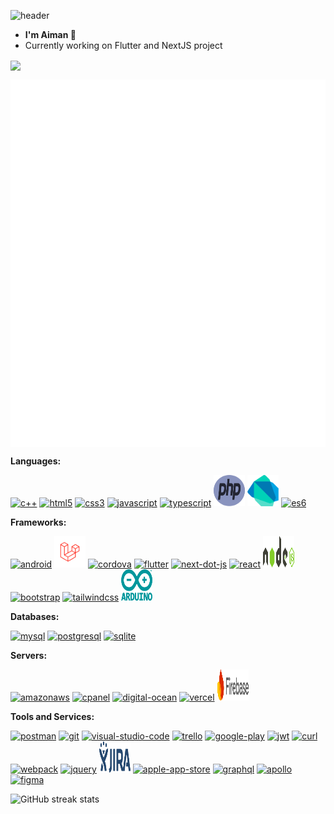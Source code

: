![header](https://capsule-render.vercel.app/api?text=Hi%20there&type=waving&color=0:04619f,100:000000&height=250&section=header&fontSize=70&animation=scaleIn&fontColor=ffffff)
- **I'm Aiman 👋**
- Currently working on Flutter and NextJS project

<img align="center" src="https://komarev.com/ghpvc/?username=maimanazani&style=for-the-badge">
<p>
  <img align="center" src="https://github.com/maimanazani/github-stats/blob/master/generated/overview.svg">
  <img align="center" src="https://github.com/maimanazani/github-stats/blob/master/generated/languages.svg">
</p>

                     

**Languages:**

 [<img src='https://raw.githubusercontent.com/gilbarbara/logos/master/logos/c-plusplus.svg' alt='c++' height='50' width='50'>](https://www.w3schools.com/cpp/)   [<img src='https://raw.githubusercontent.com/gilbarbara/logos/master/logos/html-5.svg' alt='html5' height='50' width='50'>](https://www.w3.org/html/) [<img src='https://raw.githubusercontent.com/gilbarbara/logos/master/logos/css-3.svg' alt='css3' height='50' width='50'>](https://www.w3schools.com/css/)  [<img src='https://raw.githubusercontent.com/gilbarbara/logos/master/logos/javascript.svg' alt='javascript' height='50' width='50'>](https://developer.mozilla.org/en-US/docs/Web/JavaScript)  [<img src='https://raw.githubusercontent.com/gilbarbara/logos/master/logos/typescript-icon.svg' alt='typescript' height='50' width='50'>](https://www.typescriptlang.org/) [<img src='https://raw.githubusercontent.com/gilbarbara/logos/master/logos/php.svg' alt='php' height='50' width='50'>](https://www.php.net/)   [<img src='https://raw.githubusercontent.com/gilbarbara/logos/master/logos/dart.svg' alt='dartda' height='50' width='50'>](https://dart.dev/)  [<img src='https://raw.githubusercontent.com/gilbarbara/logos/master/logos/es6.svg' alt='es6' height='50' width='50'>](https://www.w3schools.com/js/js_es6.asp)
 
**Frameworks:**

[<img src='https://raw.githubusercontent.com/gilbarbara/logos/master/logos/android.svg' alt='android' height='50' width='50'  >](https://developer.android.com/studio)   [<img src='https://raw.githubusercontent.com/gilbarbara/logos/master/logos/laravel.svg' alt='laravel' height='50' width='50'>](https://laravel.com/) [<img src='https://raw.githubusercontent.com/gilbarbara/logos/master/logos/cordova.svg' alt='cordova' height='50' width='50'>](https://cordova.apache.org/)  [<img src='https://raw.githubusercontent.com/gilbarbara/logos/master/logos/flutter.svg' alt='flutter' height='50' width='50'>](https://flutter.dev/) [<img src='https://raw.githubusercontent.com/gilbarbara/logos/master/logos/nextjs.svg' alt='next-dot-js' height='50' width='50'>](https://nextjs.org/)  [<img src='https://raw.githubusercontent.com/gilbarbara/logos/master/logos/react.svg' alt='react' height='50' width='50'>](https://reactjs.org/) [<img src='https://raw.githubusercontent.com/gilbarbara/logos/master/logos/nodejs.svg' alt='node-dot-js' height='50' width='50'>](https://nodejs.org/en/)  [<img src='https://raw.githubusercontent.com/gilbarbara/logos/master/logos/bootstrap.svg' alt='bootstrap' height='50' width='50'>](https://getbootstrap.com/)   [<img src='https://raw.githubusercontent.com/gilbarbara/logos/master/logos/tailwindcss-icon.svg' alt='tailwindcss' height='50' width='50'>](https://tailwindcss.com/)   [<img src='https://raw.githubusercontent.com/gilbarbara/logos/master/logos/arduino.svg' alt='arduino' height='50' width='50'>](https://www.arduino.cc/)    

**Databases:**

[<img src='https://raw.githubusercontent.com/gilbarbara/logos/master/logos/mysql.svg' alt='mysql' height='50' width='50'>](https://www.mysql.com/) [<img src='https://raw.githubusercontent.com/gilbarbara/logos/master/logos/postgresql.svg' alt='postgresql' height='50' width='50'>](https://www.postgresql.org/)  [<img src='https://raw.githubusercontent.com/gilbarbara/logos/master/logos/sqlite.svg' alt='sqlite' height='50' width='50'>](https://www.sqlite.org/index.html)

**Servers:**

[<img src='https://raw.githubusercontent.com/gilbarbara/logos/master/logos/aws.svg' alt='amazonaws' height='50' width='50'>](https://aws.amazon.com/)  [<img src='https://raw.githubusercontent.com/gilbarbara/logos/master/logos/cpanel.svg' alt='cpanel' height='50' width='50'>](https://cpanel.net/)   [<img src='https://raw.githubusercontent.com/gilbarbara/logos/master/logos/digital-ocean.svg' alt='digital-ocean' height='50' width='50'>](https://www.digitalocean.com/)  [<img src='https://raw.githubusercontent.com/gilbarbara/logos/master/logos/vercel-icon.svg' alt='vercel' height='50' width='50'>](https://vercel.com/)  [<img src='https://raw.githubusercontent.com/gilbarbara/logos/master/logos/firebase.svg' alt='firebase' height='50' width='50'>](https://firebase.google.com/) 

**Tools and Services:**

 [<img src='https://raw.githubusercontent.com/gilbarbara/logos/master/logos/postman-icon.svg' alt='postman' height='50' width='50'>](https://www.postman.com/)  [<img src='https://raw.githubusercontent.com/gilbarbara/logos/master/logos/git-icon.svg' alt='git' height='50' width='50'>](https://git-scm.com/)  [<img src='https://raw.githubusercontent.com/gilbarbara/logos/master/logos/visual-studio-code.svg' alt='visual-studio-code' height='50' width='50'>](https://code.visualstudio.com/)  [<img src='https://raw.githubusercontent.com/gilbarbara/logos/master/logos/trello.svg' alt='trello' height='50' width='50'>](https://trello.com/en)  [<img src='https://raw.githubusercontent.com/gilbarbara/logos/master/logos/google-play-icon.svg' alt='google-play' height='50'  width='50'>](https://play.google.com/console/about/)  [<img src='https://raw.githubusercontent.com/gilbarbara/logos/master/logos/jwt.svg' alt='jwt' height='50' width='50'>](https://jwt.io/)  [<img src='https://raw.githubusercontent.com/gilbarbara/logos/master/logos/curl.svg' alt='curl' height='50' width='50'>](https://curl.se/)
    [<img src='https://raw.githubusercontent.com/gilbarbara/logos/master/logos/webpack.svg' alt='webpack' height='50' width='50'>](https://webpack.js.org/)   [<img src='https://raw.githubusercontent.com/gilbarbara/logos/master/logos/jquery-mobile.svg' alt='jquery' height='50' width='50'>](https://jquerymobile.com/) [<img src='https://raw.githubusercontent.com/gilbarbara/logos/master/logos/jira.svg' alt='jira' height='50' width='50'>](https://www.atlassian.com/software/jira)     [<img src='https://raw.githubusercontent.com/gilbarbara/logos/master/logos/apple-app-store.svg' alt='apple-app-store' height='50' width='50'>](https://appstoreconnect.apple.com/)                [<img src='https://raw.githubusercontent.com/gilbarbara/logos/master/logos/graphql.svg' alt='graphql' height='50' width='50'>](https://graphql.org/)        [<img src='https://raw.githubusercontent.com/gilbarbara/logos/master/logos/apollostack.svg' alt='apollo' height='50' width='50'>](https://www.apollographql.com/)    [<img src='https://raw.githubusercontent.com/gilbarbara/logos/master/logos/figma.svg' alt='figma' height='50' width='50'>](https://www.figma.com/)           


![GitHub streak stats](https://github-readme-streak-stats.herokuapp.com/?user=maimanazani)  

